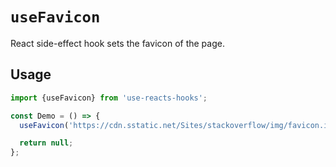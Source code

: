 # `useFavicon`

React side-effect hook sets the favicon of the page.


## Usage

```jsx
import {useFavicon} from 'use-reacts-hooks';

const Demo = () => {
  useFavicon('https://cdn.sstatic.net/Sites/stackoverflow/img/favicon.ico');

  return null;
};
```
